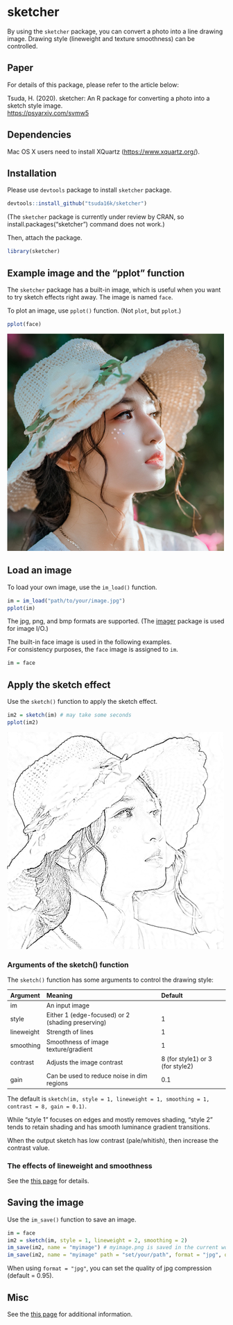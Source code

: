 
<!-- README.md is generated from README.Rmd. Please edit that file -->

# sketcher

<!-- badges: start -->

<!-- badges: end -->

By using the `sketcher` package, you can convert a photo into a line
drawing image. Drawing style (lineweight and texture smoothness) can be
controlled.

## Paper

For details of this package, please refer to the article below:

Tsuda, H. (2020). sketcher: An R package for converting a photo into a
sketch style image.  
<https://psyarxiv.com/svmw5>

## Dependencies

Mac OS X users need to install XQuartz (<https://www.xquartz.org/>).

## Installation

Please use `devtools` package to install `sketcher` package.

``` r
devtools::install_github("tsuda16k/sketcher")
```

(The `sketcher` package is currently under review by CRAN, so
install.packages(“sketcher”) command does not work.)

Then, attach the package.

``` r
library(sketcher)
```

## Example image and the “pplot” function

The `sketcher` package has a built-in image, which is useful when you
want to try sketch effects right away. The image is named `face`.

To plot an image, use `pplot()` function. (Not `plot`, but `pplot`.)

``` r
pplot(face)
```

![](vignettes/face.jpg)

## Load an image

To load your own image, use the `im_load()` function.

``` r
im = im_load("path/to/your/image.jpg")
pplot(im)
```

The jpg, png, and bmp formats are supported. (The
[imager](http://dahtah.github.io/imager/) package is used for image
I/O.)

The built-in face image is used in the following examples.  
For consistency purposes, the `face` image is assigned to `im`.

``` r
im = face
```

## Apply the sketch effect

Use the `sketch()` function to apply the sketch effect.

``` r
im2 = sketch(im) # may take some seconds
pplot(im2)
```

![](vignettes/sketch.png)

### Arguments of the sketch() function

The `sketch()` function has some arguments to control the drawing
style:

| Argument   | Meaning                                           | Default                          |
| :--------- | :------------------------------------------------ | :------------------------------- |
| im         | An input image                                    |                                  |
| style      | Either 1 (edge-focused) or 2 (shading preserving) | 1                                |
| lineweight | Strength of lines                                 | 1                                |
| smoothing  | Smoothness of image texture/gradient              | 1                                |
| contrast   | Adjusts the image contrast                        | 8 (for style1) or 3 (for style2) |
| gain       | Can be used to reduce noise in dim regions        | 0.1                              |

The default is `sketch(im, style = 1, lineweight = 1, smoothing = 1,
contrast = 8, gain = 0.1)`.

While “style 1” focuses on edges and mostly removes shading, “style 2”
tends to retain shading and has smooth luminance gradient transitions.

When the output sketch has low contrast (pale/whitish), then increase
the contrast value.

### The effects of lineweight and smoothness

See the [this page](https://htsuda.net/sketcher/) for details.

## Saving the image

Use the `im_save()` function to save an image.

``` r
im = face
im2 = sketch(im, style = 1, lineweight = 2, smoothing = 2)
im_save(im2, name = "myimage") # myimage.png is saved in the current working directory 
im_save(im2, name = "myimage" path = "set/your/path", format = "jpg", quality = .95)
```

When using `format = "jpg"`, you can set the quality of jpg compression
(default = 0.95).

## Misc

See the [this page](https://htsuda.net/sketcher/) for additional
information.
